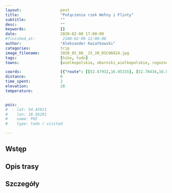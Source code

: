 ```yaml
---
layout:                 post
title:                  "Połączenie rzek Wełny i Flinty"
subtitle:               ""
desc:                   ""
keywords:               []
date:                   2020-02-08 17:00:00
#finished_at:            2100-02-09 12:00:00
author:                 "Aleksander Kwiatkowski"
categories:             trip
image_filename:         2020_02_08__15_20_DSC06824.jpg
tags:                   [hike, todo]
towns:                  [wielkopolskie, oborniki_wielkopolskie, rogozno]

coords:                 [{"route": [[52.67932,16.85335], [52.70434,16.86519], [52.70595,16.86125]], "type": "hike"}]
distance:               6
time_spent:             2
elevation:              28
temperature:            


pois:
#  - lat: 54.45911
#    lon: 18.56281
#    name: POI
#    type: todo / visited

---
```



## Wstęp

## Opis trasy

## Szczegóły
